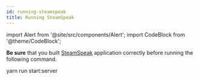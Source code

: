```yaml
---
id: running-steamspeak
title: Running SteamSpeak
---
```


import Alert from '@site/src/components/Alert';
import CodeBlock from '@theme/CodeBlock';


<Alert type="info" closable="true">

**Be sure** that you built [SteamSpeak](/docs/guide/preparing-for-production) application correctly before running the following command.

</Alert>

<CodeBlock className="language-bash" path="~/SteamSpeak">
  yarn run start:server
</CodeBlock>
